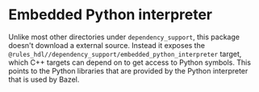 # Embedded Python interpreter

Unlike most other directories under `dependency_support`, this package doesn't
download a external source. Instead it exposes the
`@rules_hdl//dependency_support/embedded_python_interpreter` target, which C++
targets can depend on to get access to Python symbols. This points to the Python
libraries that are provided by the Python interpreter that is used by Bazel.
